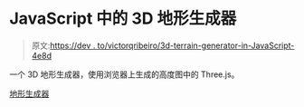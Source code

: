# JavaScript 中的 3D 地形生成器

> 原文:[https://dev . to/victorqribeiro/3d-terrain-generator-in-JavaScript-4e8d](https://dev.to/victorqribeiro/3d-terrain-generator-in-javascript-4e8d)

一个 3D 地形生成器，使用浏览器上生成的高度图中的 Three.js。

[地形生成器](https://github.com/victorqribeiro/terrainGenerator)